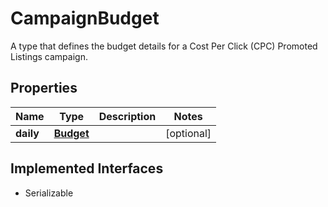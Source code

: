 

# CampaignBudget

A type that defines the budget details for a Cost Per Click (CPC) Promoted Listings campaign.
## Properties

Name | Type | Description | Notes
------------ | ------------- | ------------- | -------------
**daily** | [**Budget**](Budget.md) |  |  [optional]


## Implemented Interfaces

* Serializable


